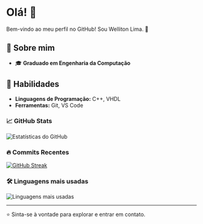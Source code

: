 <!--
## Hi there 👋


**Welliton-Lima/Welliton-Lima** is a ✨ _special_ ✨ repository because its `README.md` (this file) appears on your GitHub profile.

Here are some ideas to get you started:

- 🔭 I’m currently working on ...
- 🌱 I’m currently learning ...
- 👯 I’m looking to collaborate on ...
- 🤔 I’m looking for help with ...
- 💬 Ask me about ...
- 📫 How to reach me: ...
- 😄 Pronouns: ...
- ⚡ Fun fact: ...
-->
# Olá! 👋  
Bem-vindo ao meu perfil no GitHub! Sou Welliton Lima. 🚀  

## 🌟 Sobre mim  
- 🎓 **Graduado em Engenharia da Computação**  

## 🔧 Habilidades  
- **Linguagens de Programação:** C++, VHDL 
- **Ferramentas:** Git, VS Code  

### 📈 GitHub Stats
![Estatísticas do GitHub](https://github-readme-stats.vercel.app/api?username=Welliton-Lima&show_icons=true&theme=dracula)

### 🔥 Commits Recentes
[![GitHub Streak](https://streak-stats.demolab.com?user=Welliton-Lima&theme=dracula)](https://git.io/streak-stats)

### 🛠️ Linguagens mais usadas
![Linguagens mais usadas](https://github-readme-stats.vercel.app/api/top-langs/?username=Welliton-Lima&layout=compact&langs_count=8&theme=dracula)

<!--
### 🚀 Perfil GitHub Metrics
![Metrics](https://metrics.lecoq.io/Welliton-Lima)
-->

---
⭐ Sinta-se à vontade para explorar e entrar em contato.  

